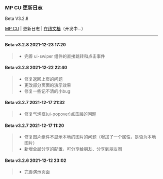### MP CU 更新日志

Beta V3.2.8

<p><a href="https://github.com/Color-UI/MP-CU">MP CU</a> | 更新日志 | <a href="http://mp.color-ui.com/">在线文档</a>（开发中...）</p>

<hr/>

#### Beta v3.2.8  2021-12-23 17:20

> - 完善 ui-swiper 组件的直接跳转和点击事件


#### Beta v3.2.8  2021-12-22 22:40

> - 修复返回上页的问题
> - 更改部分页面的演示效果
> - 修复一些记不清的小bug


#### Beta v3.2.7  2021-12-17 21:32

> - 修复气泡框(ui-popover)点击层的问题


#### Beta v3.2.7  2021-12-17 11:20

> - 修复图片组件不显示本地的图片的问题（增加了一个属性，是否为本地图片）
> - 新增全局分享的配置，可分享给朋友、分享到朋友圈


#### Beta v3.2.6  2021-12-12 23:02

> - 完善演示页面
